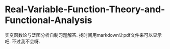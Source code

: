 # Real-Variable-Function-Theory-and-Functional-Analysis
实变函数论与泛函分析自制习题解答.
找时间用markdown让pdf文件来可以显示吧.
不过我不会呀.
